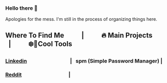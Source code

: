 ### Hello there 👋

Apologies for the mess. I'm still in the process of organizing things here.

## Where To Find Me &nbsp; &nbsp; &nbsp; &nbsp; &nbsp; | &nbsp; &nbsp; &nbsp; &nbsp; &nbsp; 🔥 Main Projects &nbsp; &nbsp; &nbsp; &nbsp; &nbsp; | &nbsp; &nbsp; &nbsp; &nbsp; &nbsp; ❄️🔨Cool Tools
    
### [Linkedin](linkedin.com/in/enzoisotton)  &nbsp; &nbsp; &nbsp; &nbsp; &nbsp; &nbsp; &nbsp; &nbsp; &nbsp; &nbsp; &nbsp; &nbsp; &nbsp; &nbsp; &nbsp; &nbsp; &nbsp; | &nbsp; spm (Simple Password Manager) |
### [Reddit](reddit.com/u/isotton) &nbsp; &nbsp; &nbsp; &nbsp; &nbsp; &nbsp; &nbsp; &nbsp; &nbsp; &nbsp; &nbsp; &nbsp; &nbsp; &nbsp; &nbsp; &nbsp; &nbsp; &nbsp; &nbsp;|
